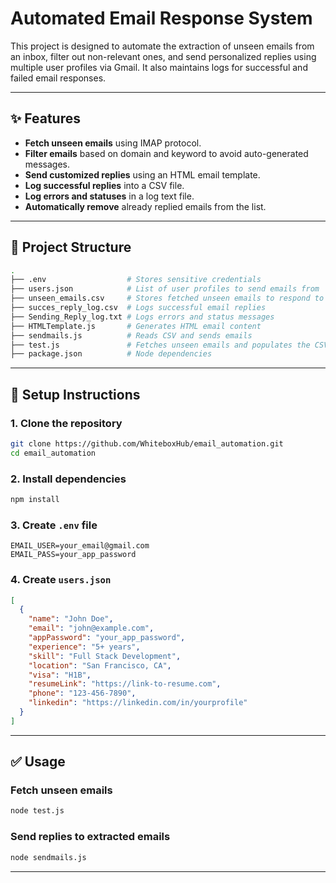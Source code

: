 # Automated Email Response System

This project is designed to automate the extraction of unseen emails from an inbox, filter out non-relevant ones, and send personalized replies using multiple user profiles via Gmail. It also maintains logs for successful and failed email responses.

---

## ✨ Features

- **Fetch unseen emails** using IMAP protocol.
- **Filter emails** based on domain and keyword to avoid auto-generated messages.
- **Send customized replies** using an HTML email template.
- **Log successful replies** into a CSV file.
- **Log errors and statuses** in a log text file.
- **Automatically remove** already replied emails from the list.

---

## 📁 Project Structure

```bash
.
├── .env                  # Stores sensitive credentials
├── users.json            # List of user profiles to send emails from
├── unseen_emails.csv     # Stores fetched unseen emails to respond to
├── succes_reply_log.csv  # Logs successful email replies
├── Sending_Reply_log.txt # Logs errors and status messages
├── HTMLTemplate.js       # Generates HTML email content
├── sendmails.js          # Reads CSV and sends emails
├── test.js               # Fetches unseen emails and populates the CSV
├── package.json          # Node dependencies
```

---

## 🔧 Setup Instructions

### 1. Clone the repository

```bash
git clone https://github.com/WhiteboxHub/email_automation.git
cd email_automation
```

### 2. Install dependencies

```bash
npm install
```

### 3. Create `.env` file

```env
EMAIL_USER=your_email@gmail.com
EMAIL_PASS=your_app_password
```

### 4. Create `users.json`

```json
[
  {
    "name": "John Doe",
    "email": "john@example.com",
    "appPassword": "your_app_password",
    "experience": "5+ years",
    "skill": "Full Stack Development",
    "location": "San Francisco, CA",
    "visa": "H1B",
    "resumeLink": "https://link-to-resume.com",
    "phone": "123-456-7890",
    "linkedin": "https://linkedin.com/in/yourprofile"
  }
]
```

---

## ✅ Usage

### Fetch unseen emails

```bash
node test.js
```

### Send replies to extracted emails

```bash
node sendmails.js
```

---
